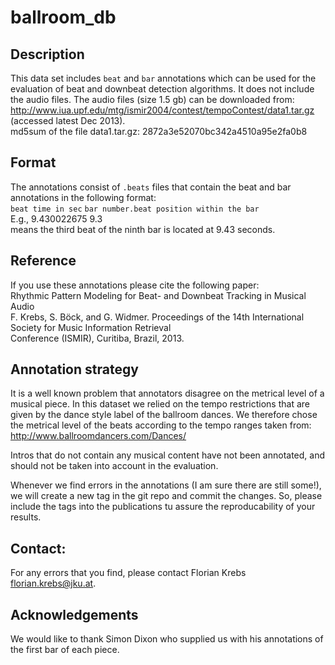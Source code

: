 ballroom_db
===========

Description
------------
This data set includes `beat` and `bar` annotations which can be used for the evaluation of
beat and downbeat detection algorithms. It does not include the audio files. The audio files (size 1.5 gb) can be downloaded from:  
<http://www.iua.upf.edu/mtg/ismir2004/contest/tempoContest/data1.tar.gz> (accessed latest Dec 2013).   
md5sum of the file data1.tar.gz: 2872a3e52070bc342a4510a95e2fa0b8

Format
------------
The annotations consist of `.beats` files that contain the beat and bar annotations in the following format:  
`beat time in sec` `bar number.beat position within the bar`  
E.g., 9.430022675	9.3  
means the third beat of the ninth bar is located at 9.43 seconds.

Reference
------------
If you use these annotations please cite the following paper:    
Rhythmic Pattern Modeling for Beat- and Downbeat Tracking in Musical Audio  
F. Krebs, S. Böck, and G. Widmer. 
Proceedings of the 14th International Society for Music Information Retrieval  
Conference (ISMIR), Curitiba, Brazil, 2013.  
   
Annotation strategy
------------
It is a well known problem that annotators disagree on the metrical level of a musical piece. In this dataset we relied on the tempo restrictions that are given by the dance style label of the ballroom dances. We therefore chose the metrical level of the beats according to the tempo ranges taken from:  
<http://www.ballroomdancers.com/Dances/>

Intros that do not contain any musical content have not been annotated, and should not be taken into account in the evaluation.

Whenever we find errors in the annotations (I am sure there are still some!), we will create a new tag in the git repo and commit the changes. So, please include the tags into the publications tu assure the reproducability of your results. 

Contact: 
------------
For any errors that you find, please contact Florian Krebs <florian.krebs@jku.at>.

Acknowledgements
------------
We would like to thank Simon Dixon who supplied us with his annotations of the first bar of each piece.
